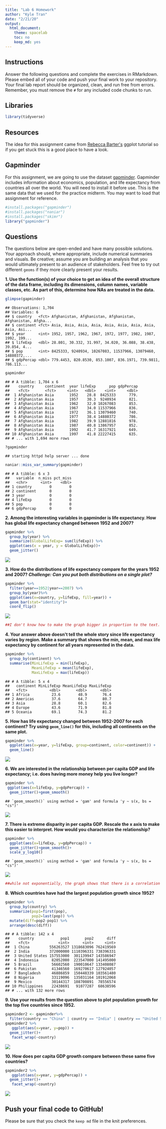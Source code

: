 ```yaml
---
title: "Lab 6 Homework"
author: "Kyle Tran"
date: "2/21/20"
output:
  html_document:
    theme: spacelab
    toc: no
    keep_md: yes
---
```




## Instructions
Answer the following questions and complete the exercises in RMarkdown. Please embed all of your code and push your final work to your repository. Your final lab report should be organized, clean, and run free from errors. Remember, you must remove the `#` for any included code chunks to run.  

## Libraries

```r
library(tidyverse)
```

## Resources
The idea for this assignment came from [Rebecca Barter's](http://www.rebeccabarter.com/blog/2017-11-17-ggplot2_tutorial/) ggplot tutorial so if you get stuck this is a good place to have a look.  

## Gapminder
For this assignment, we are going to use the dataset [gapminder](https://cran.r-project.org/web/packages/gapminder/index.html). Gapminder includes information about economics, population, and life expectancy from countries all over the world. You will need to install it before use. This is the same data that we used for the practice midterm. You may want to load that assignment for reference.  

```r
#install.packages("gapminder")
#install.packages("naniar")
#install.packages("skimr")
library("gapminder")
```

## Questions
The questions below are open-ended and have many possible solutions. Your approach should, where appropriate, include numerical summaries and visuals. Be creative; assume you are building an analysis that you would ultimately present to an audience of stakeholders. Feel free to try out different `geoms` if they more clearly present your results.  

**1. Use the function(s) of your choice to get an idea of the overall structure of the data frame, including its dimensions, column names, variable classes, etc. As part of this, determine how NAs are treated in the data.**  

```r
glimpse(gapminder)
```

```
## Observations: 1,704
## Variables: 6
## $ country   <fct> Afghanistan, Afghanistan, Afghanistan, Afghanistan, Afgha...
## $ continent <fct> Asia, Asia, Asia, Asia, Asia, Asia, Asia, Asia, Asia, Asi...
## $ year      <int> 1952, 1957, 1962, 1967, 1972, 1977, 1982, 1987, 1992, 199...
## $ lifeExp   <dbl> 28.801, 30.332, 31.997, 34.020, 36.088, 38.438, 39.854, 4...
## $ pop       <int> 8425333, 9240934, 10267083, 11537966, 13079460, 14880372,...
## $ gdpPercap <dbl> 779.4453, 820.8530, 853.1007, 836.1971, 739.9811, 786.113...
```

```r
gapminder
```

```
## # A tibble: 1,704 x 6
##    country     continent  year lifeExp      pop gdpPercap
##    <fct>       <fct>     <int>   <dbl>    <int>     <dbl>
##  1 Afghanistan Asia       1952    28.8  8425333      779.
##  2 Afghanistan Asia       1957    30.3  9240934      821.
##  3 Afghanistan Asia       1962    32.0 10267083      853.
##  4 Afghanistan Asia       1967    34.0 11537966      836.
##  5 Afghanistan Asia       1972    36.1 13079460      740.
##  6 Afghanistan Asia       1977    38.4 14880372      786.
##  7 Afghanistan Asia       1982    39.9 12881816      978.
##  8 Afghanistan Asia       1987    40.8 13867957      852.
##  9 Afghanistan Asia       1992    41.7 16317921      649.
## 10 Afghanistan Asia       1997    41.8 22227415      635.
## # ... with 1,694 more rows
```

```r
?gapminder
```

```
## starting httpd help server ... done
```

```r
naniar::miss_var_summary(gapminder)
```

```
## # A tibble: 6 x 3
##   variable  n_miss pct_miss
##   <chr>      <int>    <dbl>
## 1 country        0        0
## 2 continent      0        0
## 3 year           0        0
## 4 lifeExp        0        0
## 5 pop            0        0
## 6 gdpPercap      0        0
```


**2. Among the interesting variables in gapminder is life expectancy. How has global life expectancy changed between 1952 and 2007?**

```r
gapminder %>%
  group_by(year) %>%
  summarize(GlobalLifeExp= sum(lifeExp)) %>%
  ggplot(aes(x = year, y = GlobalLifeExp))+
  geom_jitter()
```

![](lab6_hw_files/figure-html/unnamed-chunk-4-1.png)<!-- -->


**3. How do the distributions of life expectancy compare for the years 1952 and 2007? _Challenge: Can you put both distributions on a single plot?_**

```r
gapminder %>%
  filter(year==1952|year==2007) %>%
  group_by(year)%>%
  ggplot(aes(x=country, y=lifeExp, fill=year)) +
  geom_bar(stat="identity")+
  coord_flip()
```

![](lab6_hw_files/figure-html/unnamed-chunk-5-1.png)<!-- -->

```r
##I don't know how to make the graph bigger in proportion to the text. Also, the next question makes me think I misinterpreted what the distribution is
```


**4. Your answer above doesn't tell the whole story since life expectancy varies by region. Make a summary that shows the min, mean, and max life expectancy by continent for all years represented in the data.**

```r
gapminder %>%
  group_by(continent) %>%
  summarise(MinLifeExp = min(lifeExp),
            MeanLifeExp = mean(lifeExp),
            MaxLifeExp = max(lifeExp))
```

```
## # A tibble: 5 x 4
##   continent MinLifeExp MeanLifeExp MaxLifeExp
##   <fct>          <dbl>       <dbl>      <dbl>
## 1 Africa          23.6        48.9       76.4
## 2 Americas        37.6        64.7       80.7
## 3 Asia            28.8        60.1       82.6
## 4 Europe          43.6        71.9       81.8
## 5 Oceania         69.1        74.3       81.2
```


**5. How has life expectancy changed between 1952-2007 for each continent? Try using `geom_line()` for this, including all continents on the same  plot.**

```r
gapminder %>%
  ggplot(aes(x=year, y=lifeExp, group=continent, color=continent)) +
  geom_line()
```

![](lab6_hw_files/figure-html/unnamed-chunk-7-1.png)<!-- -->


**6. We are interested in the relationship between per capita GDP and life expectancy; i.e. does having more money help you live longer?**

```r
gapminder %>%
 ggplot(aes(x=lifeExp, y=gdpPercap)) + 
  geom_jitter()+geom_smooth()
```

```
## `geom_smooth()` using method = 'gam' and formula 'y ~ s(x, bs = "cs")'
```

![](lab6_hw_files/figure-html/unnamed-chunk-8-1.png)<!-- -->


**7. There is extreme disparity in per capita GDP. Rescale the x axis to make this easier to interpret. How would you characterize the relationship?**

```r
gapminder %>% 
  ggplot(aes(x=lifeExp, y=gdpPercap)) + 
  geom_jitter()+geom_smooth()+
  scale_y_log10()
```

```
## `geom_smooth()` using method = 'gam' and formula 'y ~ s(x, bs = "cs")'
```

![](lab6_hw_files/figure-html/unnamed-chunk-9-1.png)<!-- -->

```r
##while not exponentially, the graph shows that there is a correlation between GDP and average life expectancy
```


**8. Which countries have had the largest population growth since 1952?**

```r
gapminder %>%
  group_by(country) %>% 
  summarize(pop1=first(pop),
            pop2=last(pop)) %>% 
  mutate(diff=pop2-pop1) %>% 
  arrange(desc(diff))
```

```
## # A tibble: 142 x 4
##    country            pop1       pop2      diff
##    <fct>             <int>      <int>     <int>
##  1 China         556263527 1318683096 762419569
##  2 India         372000000 1110396331 738396331
##  3 United States 157553000  301139947 143586947
##  4 Indonesia      82052000  223547000 141495000
##  5 Brazil         56602560  190010647 133408087
##  6 Pakistan       41346560  169270617 127924057
##  7 Bangladesh     46886859  150448339 103561480
##  8 Nigeria        33119096  135031164 101912068
##  9 Mexico         30144317  108700891  78556574
## 10 Philippines    22438691   91077287  68638596
## # ... with 132 more rows
```


**9. Use your results from the question above to plot population growth for the top five countries since 1952.**

```r
gapminder2 <- gapminder%>%
  filter(country == "China" | country == "India" | country == "United States" | country == "Indonesia" | country == "Brazil" )
gapminder2 %>%
   ggplot(aes(x=year, y=pop)) +
  geom_jitter()+
   facet_wrap(~country)
```

![](lab6_hw_files/figure-html/unnamed-chunk-11-1.png)<!-- -->


**10. How does per capita GDP growth compare between these same five countries?**

```r
gapminder2 %>%
   ggplot(aes(x=year, y=gdpPercap)) +
  geom_jitter()+
   facet_wrap(~country)
```

![](lab6_hw_files/figure-html/unnamed-chunk-12-1.png)<!-- -->


## Push your final code to GitHub!
Please be sure that you check the `keep md` file in the knit preferences. 
